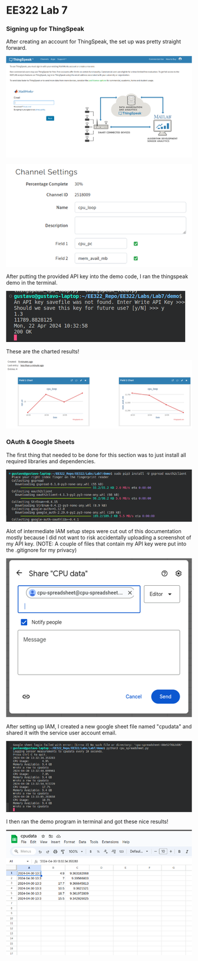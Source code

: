 # EE322 Lab 7

### Signing up for ThingSpeak
After creating an account for ThingSpeak, the set up was pretty straight forward.  

![Signing up for Thingspeak](/Labs/Lab7/Lab7a.png)

![Setting up CPU-Loop](/Labs/Lab7/Lab7b.png)

After putting the provided API key into the demo code, I ran the thingspeak demo in the terminal.

![Running Thingspeak demo in terminal](/Labs/Lab7/Lab7c.png)

These are the charted results!

![Thingspeak chart results](/Labs/Lab7/Lab7d.png)

### OAuth & Google Sheets

The first thing that needed to be done for this section was to just install all required libraries and dependencies.

![Installing OAuth and other dependencies](/Labs/Lab7/Lab7e.png)

Alot of intermediate IAM setup steps were cut out of this documentation mostly because I did not want to risk accidentally uploading a screenshot of my API key. (NOTE: A couple of files that contain my API key were put into the .gitignore for my privacy)

![Creating a google sheet and sharing it with service user](/Labs/Lab7/Lab7f.png)

After setting up IAM, I created a new google sheet file named "cpudata" and shared it with the service user account email.

![Running cpu_spreadsheet.py in terminal](/Labs/Lab7/Lab7g.png)

I then ran the demo program in terminal and got these nice results!

![Google Sheets Results](/Labs/Lab7/Lab7h.png)
